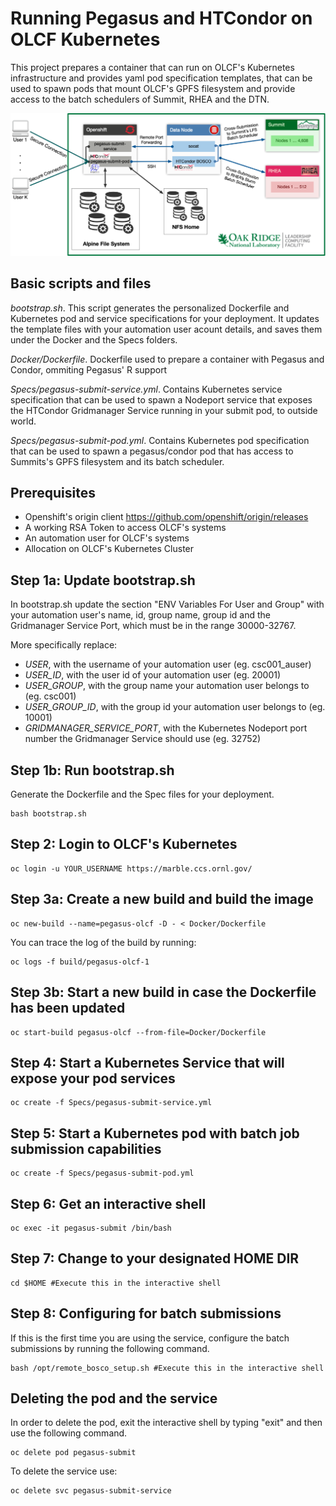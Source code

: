 # Running Pegasus and HTCondor on OLCF Kubernetes

This project prepares a container that can run on OLCF's Kubernetes infrastructure and provides yaml pod specification templates, that can be used to spawn pods that mount OLCF's GPFS filesystem and provide access to the batch schedulers of Summit, RHEA and the DTN.

<img src="docs/images/pegasus-kubernetes-deployment.png?raw=true">

## Basic scripts and files

_bootstrap.sh_. This script generates the personalized Dockerfile and Kubernetes pod and service specifications for your deployment. It updates the template files with your automation user acount details, and saves them under the Docker and the Specs folders.

_Docker/Dockerfile_. Dockerfile used to prepare a container with Pegasus and Condor, ommiting Pegasus' R support

_Specs/pegasus-submit-service.yml_. Contains Kubernetes service specification that can be used to spawn a Nodeport service that exposes the HTCondor Gridmanager Service running in your submit pod, to outside world.

_Specs/pegasus-submit-pod.yml_. Contains Kubernetes pod specification that can be used to spawn a pegasus/condor pod that has access to Summits's GPFS filesystem and its batch scheduler.

## Prerequisites

- Openshift's origin client https://github.com/openshift/origin/releases
- A working RSA Token to access OLCF's systems
- An automation user for OLCF's systems
- Allocation on OLCF's Kubernetes Cluster

Step 1a: Update bootstrap.sh
-----------------------------
In bootstrap.sh update the section "ENV Variables For User and Group" with your automation user's name, id, group name, group id and the Gridmanager Service Port, which must be in the range 30000-32767.

More specifically replace:
- _USER_, with the username of your automation user (eg. csc001\_auser)
- _USER\_ID_, with the user id of your automation user (eg. 20001)
- _USER\_GROUP_, with the group name your automation user belongs to (eg. csc001)
- _USER\_GROUP\_ID_, with the group id your automation user belongs to (eg. 10001)
- _GRIDMANAGER\_SERVICE\_PORT_, with the Kubernetes Nodeport port number the Gridmanager Service should use (eg. 32752)

Step 1b: Run bootstrap.sh
--------------------------
Generate the Dockerfile and the Spec files for your deployment.
```
bash bootstrap.sh
```

Step 2: Login to OLCF's Kubernetes
-----------------------------------
```
oc login -u YOUR_USERNAME https://marble.ccs.ornl.gov/
```

Step 3a: Create a new build and build the image
------------------------------------------------
```
oc new-build --name=pegasus-olcf -D - < Docker/Dockerfile
```

You can trace the log of the build by running:

```
oc logs -f build/pegasus-olcf-1
```

Step 3b: Start a new build in case the Dockerfile has been updated
-------------------------------------------------------------------
```
oc start-build pegasus-olcf --from-file=Docker/Dockerfile
```

Step 4: Start a Kubernetes Service that will expose your pod services
----------------------------------------------------------------------
```
oc create -f Specs/pegasus-submit-service.yml
```

Step 5: Start a Kubernetes pod with batch job submission capabilities
----------------------------------------------------------------------
```
oc create -f Specs/pegasus-submit-pod.yml
```

Step 6: Get an interactive shell
--------------------------------------------------
```
oc exec -it pegasus-submit /bin/bash
```

Step 7: Change to your designated HOME DIR
--------------------------------------------------
```
cd $HOME #Execute this in the interactive shell
```

Step 8: Configuring for batch submissions
--------------------------------------------------
If this is the first time you are using the service, configure the batch submissions by running the following command.
```
bash /opt/remote_bosco_setup.sh #Execute this in the interactive shell
```

Deleting the pod and the service
--------------------------------------------------
In order to delete the pod, exit the interactive shell by typing "exit"
and then use the following command.

```
oc delete pod pegasus-submit
```

To delete the service use:

```
oc delete svc pegasus-submit-service
```


